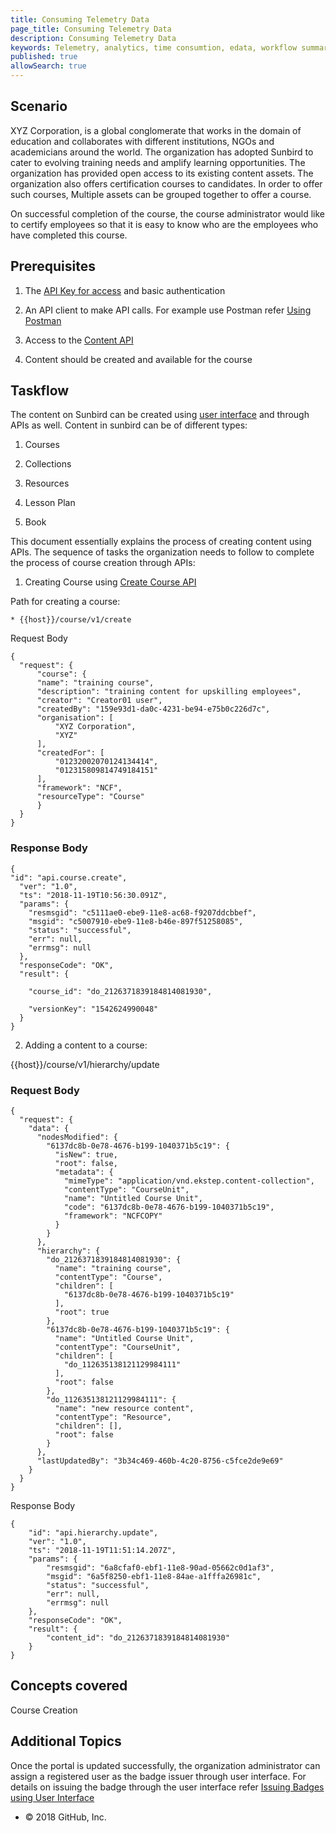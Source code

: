 ```yaml
---
title: Consuming Telemetry Data
page_title: Consuming Telemetry Data
description: Consuming Telemetry Data
keywords: Telemetry, analytics, time consumtion, edata, workflow summary, raw data
published: true
allowSearch: true
---
```


## Scenario

XYZ Corporation, is a global conglomerate that works in the domain of education and collaborates with different institutions, NGOs and academicians around the world. The organization has adopted Sunbird to cater to evolving training needs and amplify learning opportunities. The organization has provided open access to its existing content assets. The organization also offers certification courses to candidates. In order to offer such courses, Multiple assets can be grouped together to offer a course.

On successful completion of the course, the course administrator would like to certify employees so that it is easy to know who are the employees who have completed this course.

## Prerequisites

1. The [API Key for access](developre-doc/how-to-guide/gevnerate-apikey) and basic authentication

2. An API client to make API calls. For example use Postman refer [Using Postman](http://www.sunbird.org/apis/framework/#tag/usingpostman)

3. Access to the [Content API](http://docs.sunbird.org/latest/apis/content/)

4. Content should be created and available for the course

## Taskflow

The content on Sunbird can be created using [user interface](http://docs.sunbird.org/latest/features-documentation/contenteditor/) and through APIs as well. Content in sunbird can be of different types:

1. Courses

2. Collections

3. Resources

4. Lesson Plan

5. Book

This document essentially explains the process of creating content using APIs. The sequence of tasks the organization needs to follow to complete the process of course creation through APIs:

1. Creating Course using [Create Course ](http://docs.sunbird.org/latest/apis/content/#operation/Create%20Content)[API](http://docs.sunbird.org/latest/apis/content/#operation/Create%20Content)

  Path for creating a course:

    * {{host}}/course/v1/create

  Request Body
  ```
  {
	"request": {
		"course": {
		"name": "training course",
		"description": "training content for upskilling employees",
		"creator": "Creator01 user",
		"createdBy": "159e93d1-da0c-4231-be94-e75b0c226d7c",
		"organisation": [
			"XYZ Corporation",
			"XYZ"
		],
		"createdFor": [
			"01232002070124134414",
			"012315809814749184151"
		],
		"framework": "NCF",
		"resourceType": "Course"
		}
	}
}
  ```

### Response Body
```
{
"id": "api.course.create",
  "ver": "1.0",
  "ts": "2018-11-19T10:56:30.091Z",
  "params": {
    "resmsgid": "c5111ae0-ebe9-11e8-ac68-f9207ddcbbef",
    "msgid": "c5007910-ebe9-11e8-b46e-897f51258085",
    "status": "successful",
    "err": null,
    "errmsg": null
  },
  "responseCode": "OK",
  "result": {

    "course_id": "do_2126371839184814081930",

    "versionKey": "1542624990048"
  }
}
```

2. Adding a content to a course: 

{{host}}/course/v1/hierarchy/update

### Request Body
```
{
  "request": {
    "data": {
      "nodesModified": {
        "6137dc8b-0e78-4676-b199-1040371b5c19": {
          "isNew": true,
          "root": false,
          "metadata": {
            "mimeType": "application/vnd.ekstep.content-collection",
            "contentType": "CourseUnit",
            "name": "Untitled Course Unit",
            "code": "6137dc8b-0e78-4676-b199-1040371b5c19",
            "framework": "NCFCOPY"
          }
        }
      },
      "hierarchy": {
        "do_2126371839184814081930": {
          "name": "training course",
          "contentType": "Course",
          "children": [
            "6137dc8b-0e78-4676-b199-1040371b5c19"
          ],
          "root": true
        },
        "6137dc8b-0e78-4676-b199-1040371b5c19": {
          "name": "Untitled Course Unit",
          "contentType": "CourseUnit",
          "children": [
            "do_112635138121129984111"
          ],
          "root": false
        },
        "do_112635138121129984111": {
          "name": "new resource content",
          "contentType": "Resource",
          "children": [],
          "root": false
        }
      },
      "lastUpdatedBy": "3b34c469-460b-4c20-8756-c5fce2de9e69"
    }
  }
}
```

Response Body
```
{
    "id": "api.hierarchy.update",
    "ver": "1.0",
    "ts": "2018-11-19T11:51:14.207Z",
    "params": {
        "resmsgid": "6a8cfaf0-ebf1-11e8-90ad-05662c0d1af3",
        "msgid": "6a5f8250-ebf1-11e8-84ae-a1fffa26981c",
        "status": "successful",
        "err": null,
        "errmsg": null
    },
    "responseCode": "OK",
    "result": {
        "content_id": "do_2126371839184814081930"
    }
}
```


## Concepts covered

Course Creation

## Additional Topics

Once the portal is updated successfully, the organization administrator can assign a registered user as the badge issuer through user interface. For details on issuing the badge through the user interface refer [Issuing Badges using User Interface](http://www.sunbird.org/features-documentation/badging_framework/content_badges/)

* © 2018 GitHub, Inc.


